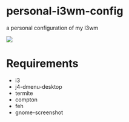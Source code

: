# personal-i3wm-config
a personal configuration of my I3wm

<img src="http://mxsonic.ovh/preview1.png"/>

# Requirements 

- i3
- j4-dmenu-desktop
- termite
- compton
- feh
- gnome-screenshot
